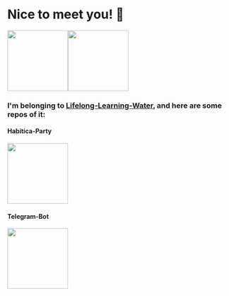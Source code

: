 # Nice to meet you! 👋

<!--
**Delta-Water/Delta-Water** is a ✨ _special_ ✨ repository because its `README.md` (this file) appears on your GitHub profile.

Here are some ideas to get you started:

- 🔭 I’m currently working on ...
- 🌱 I’m currently learning ...
- 👯 I’m looking to collaborate on ...
- 🤔 I’m looking for help with ...
- 💬 Ask me about ...
- 📫 How to reach me: ...
- 😄 Pronouns: ...
- ⚡ Fun fact: ...
-->

<a href="https://github.com/Delta-Water/"><img height="137px" src="https://github-readme-stats.vercel.app/api?username=Delta-Water&hide_border=true&line_height=21&bg_color=0,ea6161,ffc64d,fffc4d,52fa5a" /><img height="137px" src="https://github-readme-stats.vercel.app/api/top-langs/?username=Delta-Water&line_height=21&layout=compact&hide_border=true&bg_color=0,52fa5a,4dfcff,c64dff" /></a>

### I'm belonging to [Lifelong-Learning-Water](https://github.com/Lifelong-Learning-Water), and here are some repos of it:

#### Habitica-Party
<a href="https://github.com/Lifelong-Learning-Water/Habitica-Party">
  <img height="137px" src="https://github-readme-stats.vercel.app/api/pin/?username=Lifelong-Learning-Water&repo=Habitica-Party" />
</a>

#### Telegram-Bot
<a href="https://github.com/Lifelong-Learning-Water/Telegram-Bot">
  <img height="137px" src="https://github-readme-stats.vercel.app/api/pin/?username=Lifelong-Learning-Water&repo=Telegram-Bot" />
</a>
